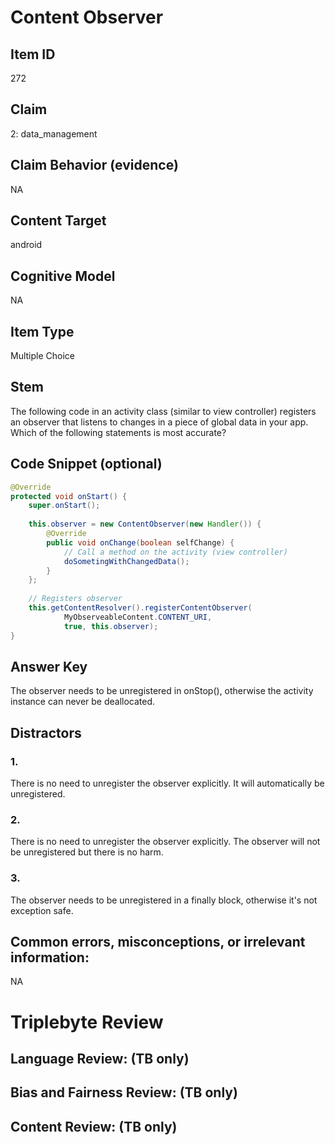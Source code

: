 # Content Observer

## Item ID
272

## Claim
2: data_management

## Claim Behavior (evidence)
NA

## Content Target
android

## Cognitive Model
NA

## Item Type
Multiple Choice

## Stem
The following code in an activity class (similar to view controller) registers an observer that listens to changes in a piece of global data in your app. Which of the following statements is most accurate?

## Code Snippet (optional)
```java
@Override
protected void onStart() {
    super.onStart();
    
    this.observer = new ContentObserver(new Handler()) {
        @Override
        public void onChange(boolean selfChange) {
            // Call a method on the activity (view controller)
            doSometingWithChangedData();
        }
    };
        
    // Registers observer
    this.getContentResolver().registerContentObserver(
            MyObserveableContent.CONTENT_URI, 
            true, this.observer);
}
```

## Answer Key
The observer needs to be unregistered in onStop(), otherwise the activity instance can never be deallocated.

## Distractors

### 1.
There is no need to unregister the observer explicitly. It will automatically be unregistered.

### 2.
There is no need to unregister the observer explicitly. The observer will not be unregistered but there is no harm.

### 3.
The observer needs to be unregistered in a finally block, otherwise it's not exception safe.

## Common errors, misconceptions, or irrelevant information:
NA

# Triplebyte Review


## Language Review: (TB only)


## Bias and Fairness Review: (TB only)


## Content Review: (TB only)

